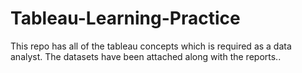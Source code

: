 # Tableau-Learning-Practice
This repo has all of the tableau concepts which is required as a data analyst. The datasets have been attached along with the reports..
